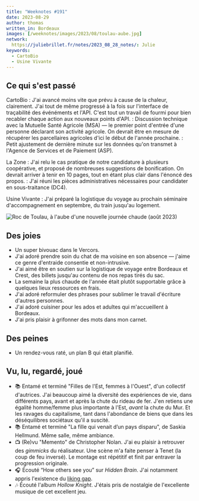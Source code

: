 ```yaml
---
title: "Weeknotes #191"
date: 2023-08-29
author: thomas
written_in: Bordeaux
images: [/weeknotes/images/2023/08/toulau-aube.jpg]
network:
  https://juliebrillet.fr/notes/2023_08_28_notes/: Julie
keywords:
  - CartoBio
  - Usine Vivante
---
```


<!--more-->

## Ce qui s'est passé

CartoBio
: J'ai avancé moins vite que prévu à cause de la chaleur, clairement. J'ai tout de même progressé à la fois sur l'interface de traçabilité des événéments et l'API. C'est tout un travail de fourmi pour bien recabler chaque action aux nouveaux points d'API.
: Discussion technique avec la Mutuelle Santé Agricole (MSA) — le premier point d'entrée d'une personne déclarant son activité agricole. On devrait être en mesure de récupérer les parcellaires agricoles d'ici le début de l'année prochaine.
: Petit ajustement de dernière minute sur les données qu'on transmet à l'Agence de Services et de Paiement (ASP).

La Zone
: J'ai relu le cas pratique de notre candidature à plusieurs coopérative, et proposé de nombreuses suggestions de bonification. On devrait arriver à tenir en 10 pages, tout en étant plus clair dans l'énoncé des propos.
: J'ai réuni les pièces administratives nécessaires pour candidater en sous-traitance (DC4).

Usine Vivante
: J'ai préparé la logistique du voyage au prochain séminaire d'accompagnement en septembre, du train jusqu'au logement.

![](/weeknotes/images/2023/08/toulau-aube.jpg "Roc de Toulau, à l'aube d'une nouvelle journée chaude (août 2023)")

## Des joies

- Un super bivouac dans le Vercors.
- J'ai adoré prendre soin du chat de ma voisine en son absence — j'aime ce genre d'entraide consentie et non-intrusive.
- J'ai aimé être en soutien sur la logistique de voyage entre Bordeaux et Crest, des billets jusqu'au contenu de nos repas tirés du sac.
- La semaine la plus chaude de l'année était plutôt supportable grâce à quelques lieux ressources en frais.
- J'ai adoré reformuler des phrases pour sublimer le travail d'écriture d'autres personnes.
- J'ai adoré cuisiner pour les ados et adultes qui m'accueillent à Bordeaux.
- J'ai pris plaisir à grifonner des mots dans mon carnet.

## Des peines

- Un rendez-vous raté, un plan B qui était planifié.

## Vu, lu, regardé, joué

- 📚 Entamé et terminé "Filles de l'Est, femmes à l'Ouest", d'un collectif d'autrices. J'ai beaucoup aimé la diversité des expériences de vie, dans différents pays, avant et après la chute du rideau de fer. J'en retiens une égalité homme/femme plus importante à l'Est, _avant_ la chute du Mur. Et les ravages du capitalisme, tant dans l'abondance de biens que dans les déséquilibres sociétaux qu'il a suscité.
- 📚 Entamé et terminé "La fille qui venait d’un pays disparu", de Saskia Hellmund. Même salle, même ambiance.
- 📺 (Re)vu "Memento" de Christopher Nolan. J'ai eu plaisir à retrouver des _gimmicks_ du réalisateur. Une scène m'a faite penser à Tenet (la coup de feu inversé). Le montage est répétitif et finit par entraver la progression originale.
- 🎧 Écouté <q lang="en">How others see you</q> sur <i lang="en">Hidden Brain</i>. J'ai notamment appris l'existence du [liking gap](https://en.wikipedia.org/wiki/Liking_gap).
- 🎶 Écouté l'album _Hollow Knight_. J'étais pris de nostalgie de l'excellente musique de cet excellent jeu.
